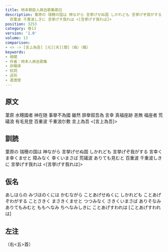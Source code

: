 ```yaml
---
title: 柿本朝臣人麻呂歌集歌曰
description: 葦原の 瑞穂の国は 神ながら 言挙げせぬ国 しかれども 言挙げぞ我がする 言幸く ま幸くませと 障みなく 幸くいまさば 荒礒波 ありても見むと
  百重波 千重波しきに 言挙げす我れは <[言挙げす我れは]>
position: 3253
category: 巻13
version: '1.0'
volume: 13
comparison:
- <> -> [言上為吾] [元][天][類]（塙）（楓）
keywords:
- 相聞
- 作者：柿本人麻呂歌集
- 非略体
- 枕詞
- 送別
- 遣唐使
---
```


## 原文

葦原 水穂國者 神在随 事擧不為國 雖然 辞擧叙吾為 言幸 真福座跡 恙無 福座者 荒礒浪 有毛見登 百重波 千重浪尓敷 言上為吾 <[言上為吾]>

## 訓読

葦原の 瑞穂の国は 神ながら 言挙げせぬ国 しかれども 言挙げぞ我がする 言幸く ま幸くませと 障みなく 幸くいまさば 荒礒波 ありても見むと 百重波 千重波しきに 言挙げす我れは <[言挙げす我れは]>

## 仮名

あしはらの みづほのくには かむながら ことあげせぬくに しかれども ことあげぞわがする ことさきく まさきくませと つつみなく さきくいまさば ありそなみ ありてもみむと ももへなみ ちへなみしきに ことあげすわれは [ことあげすわれは]

## 左注

（右<五>首）
